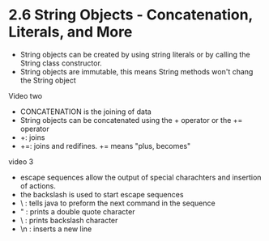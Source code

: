 # 2.6 String Objects - Concatenation, Literals, and More
- String objects can be created by using string literals or by calling the String class constructor.
- String objects are immutable, this means String methods won't chang the String object

Video two
- CONCATENATION is the joining of data
- String objects can be concatenated using the + operator or the += operator
- +: joins
- +=: joins and redifines. += means "plus, becomes"

video 3 
- escape sequences allow the output of special charachters and insertion of actions.
- the backslash is used to start escape sequences
- \ : tells java to preform the next command in the sequence
- \" : prints a double quote character
- \\ : prints backslash character
- \n : inserts a new line
